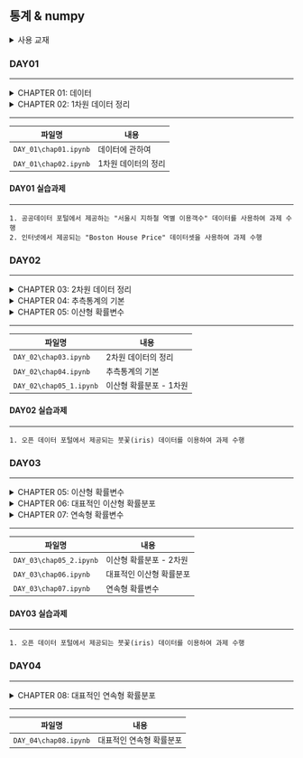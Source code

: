 ## 통계 & numpy

<details>
<summary>사용 교재</summary>

![](./images/누구나%20파이썬%20통계분석.png)

</details>

### DAY01

---

<details>
<summary> CHAPTER 01: 데이터 </summary>

> 1.1 데이터의 크기\
> 1.2 변수의 종류\
> 1.3 정리

</details>
<details>
<summary> CHAPTER 02: 1차원 데이터 정리 </summary>

> 2.1 데이터 중심의 지표\
> 2.2 데이터의 산포도 지표\
> 2.3 데이터의 정규화\
> 2.4 1차원 데이터의 시각화

</details>

---

| 파일명                | 내용                |
| --------------------- | ------------------- |
| `DAY_01\chap01.ipynb` | 데이터에 관하여     |
| `DAY_01\chap02.ipynb` | 1차원 데이터의 정리 |

#### DAY01 실습과제

---

    1. 공공데이터 포털에서 제공하는 "서울시 지하철 역별 이용객수" 데이터를 사용하여 과제 수행
    2. 인터넷에서 제공되는 "Boston House Price" 데이터셋을 사용하여 과제 수행

### DAY02

---

<details>
<summary> CHAPTER 03: 2차원 데이터 정리 </summary>

> 3.1 두 데이터 사이의 관계를 나타내는 지표\
> 3.2 2차원 데이터의 시각화\
> 3.3 앤스컴의 예

</details>
<details>
<summary> CHAPTER 04: 추측통계의 기본 </summary>

> 4.1 모집단과 표본\
> 4.2 확률 모형\
> 4.3 추측통계의 확률

</details>
<details>
<summary> CHAPTER 05: 이산형 확률변수 </summary>

> 5.1 1차원 이산형 확률변수

</details>

---

| 파일명                  | 내용                    |
| ----------------------- | ----------------------- |
| `DAY_02\chap03.ipynb`   | 2차원 데이터의 정리     |
| `DAY_02\chap04.ipynb`   | 추측통계의 기본         |
| `DAY_02\chap05_1.ipynb` | 이산형 확률분포 - 1차원 |

#### DAY02 실습과제

---

    1. 오픈 데이터 포털에서 제공되는 붓꽃(iris) 데이터를 이용하여 과제 수행

### DAY03

---

<details>
<summary> CHAPTER 05: 이산형 확률변수 </summary>

> 5.2 2차원 이산형 확률변수

</details>
<details>
<summary> CHAPTER 06: 대표적인 이산형 확률분포 </summary>

> 6.1 베르누이 분포\
> 6.2 이항분포\
> 6.3 기하분포\
> 6.4 포아송 분포

</details>
<details>
<summary> CHAPTER 07: 연속형 확률변수 </summary>

> 7.1 1차원 연속형 확률변수\
> 7.2 2차원 연속형 확률변수

</details>

---

| 파일명                  | 내용                     |
| ----------------------- | ------------------------ |
| `DAY_03\chap05_2.ipynb` | 이산형 확률분포 - 2차원  |
| `DAY_03\chap06.ipynb`   | 대표적인 이산형 확률분포 |
| `DAY_03\chap07.ipynb`   | 연속형 확률변수          |

#### DAY03 실습과제

---

    1. 오픈 데이터 포털에서 제공되는 붓꽃(iris) 데이터를 이용하여 과제 수행

### DAY04

---

<details>
<summary> CHAPTER 08: 대표적인 연속형 확률분포 </summary>

> 8.1 정규분포\
> 8.2 지수분포\
> 8.3 카이제곱분포\
> 8.4 t 분포\
> 8.5 F 분포

</details>

---

| 파일명                | 내용                     |
| --------------------- | ------------------------ |
| `DAY_04\chap08.ipynb` | 대표적인 연속형 확률분포 |
